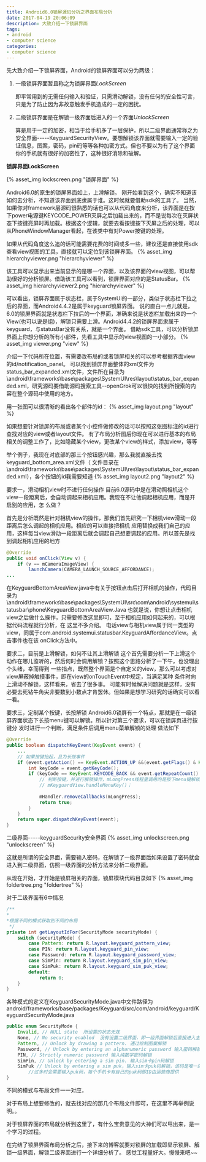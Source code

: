 ```yaml
---
title: Android6.0锁屏源码分析之界面布局分析
date: 2017-04-19 20:06:09
description: 大致介绍一下锁屏界面
tags: 
- android
- computer science
categories: 
- computer science
---
```

先大致介绍一下锁屏界面，Android的锁屏界面可以分为两级：

1. 一级锁屏界面暂且称之为锁屏界面*LockScreen*

    即平常用到的无需任何输入和验证，只需滑动解锁，没有任何的安全性可言，只是为了防止因为非故意触发手机造成的一定的困扰。

2. 二级锁屏界面是在解锁一级界面后进入的一个界面*UnlockScreen*

    算是用于一定的加密，相当于给手机多了一层保护，所以二级界面通常称之为安全界面-----KeyguardSecurityView。要想解锁该界面就需要输入一定的验证信息，图案，密码，pin码等等各种加密方式。但也不要以为有了这个界面你的手机就有很好的加密性了，这种很好消除和破解。

**锁屏界面LockScreen**

{% asset_img lockscreen.png "锁屏界面" %}

Android6.0的原生的锁屏界面如上，上滑解锁。
刚开始看到这个，确实不知道该如何去分析，不知道该界面到底隶属于谁。这时候就要借助sdk的工具了。
当然，如果你对framework层源码很熟悉的话也可以从代码角度来分析，该界面是在按下power电源键KEYCODE_POWER灭屏之后加载出来的，而不是说每次在灭屏状态下按键亮屏时再加载。根据这个逻辑，就要去看按键按下灭屏之后的处理，可以从PhoneWindowManager看起，在该类中有对Power按键的处理。

如果从代码角度这么追的话可能需要花费的时间或多一些，建议还是直接使用sdk查看view视图的工具，直接就可以定位到该锁屏界面。
{% asset_img hierarchyviewer.png "hierarchyviewer" %}

该工具可以显示出来当前显示的是哪一个界面，以及该界面的view视图，可以帮助很好的分析锁屏。借助该工具可以看到，锁屏界面对应的是StatusBar。
{% asset_img hierarchyviewer2.png "hierarchyviewer" %}

可以看出，锁屏界面属于状态栏，属于SystemUi的一部分，类似于状态栏下拉之后的界面，而Android4.4.2是属于keyguard锁屏界面。
说的直白一点儿就是，6.0的锁屏界面就是状态栏下拉后的一个界面，准确来说是状态栏加载出来的一个View(也可以说是组)，解锁只需要上滑。Android4.4.2的锁屏界面隶属于keyguard，与statusBar没有关系，就是一个界面。
借助sdk工具，可以分析锁屏界面上你想分析的所有小部件，先看工具中显示的view视图的一小部分。
{% asset_img viewer.png "view" %}

介绍一下代码所在位置，有需要改布局的或者锁屏相关的可以参考根据界面view的id/notification_panel。
可以找到锁屏界面整体的xml文件为status_bar_expanded.xml文件，文件所在目录为\android\frameworks\base\packages\SystemUI\res\layout\status_bar_expanded.xml，研究源码要借助源码搜索工具--openGrok可以很快的找到所搜索的内容在整个源码中使用的地方。

用一张图可以很清晰的看出各个部件的id：
{% asset_img layout.png "layout" %}

如果想要针对锁屏的布局或者某个小控件做修改的话可以按照这张图标注的id进行查找对应的view或者layout文件。
有了布局分析图后你现在可以进行基本的布局相关的调整工作了，比如隐藏某个view，更改某个view的样式，添加view，等等

举个例子，我现在对底部的那三个按钮感兴趣，那么我就直接去找keyguard_bottom_area.xml文件（
文件目录在\android\frameworks\base\packages\SystemUI\res\layout\status_bar_expanded.xml），各个按钮的id我需要知道
{% asset_img layout2.png "layout2" %}

要求一，滑动相机view时不进行任何操作
目前6.0源码中是在滑动照相机这个view一段距离后，会自动调起来相机应用。我现在不让他调起相机应用，而是开启别的应用，怎
么做？

首先是分析既然是针对相机view的操作，那我们首先研究一下相机view滑动一段距离后怎么调起的相机应用。相应的可以直接把相机
应用替换成我们自己的应用，这样每当view滑动一段距离后就会调起自己想要调起的应用。所以首先是找到调起相机应用的地方

```java
@Override  
public void onClick(View v) {  
    if (v == mCameraImageView) {  
        launchCamera(CAMERA_LAUNCH_SOURCE_AFFORDANCE);  
...
```

在KeyguardBottomAreaView.java中有关于按钮点击后打开相机的操作，代码目录为
\android\frameworks\base\packages\SystemUI\src\com\android\systemui\statusbar\phone\KeyguardBottomAreaView.Java
也就是说，你想让点击相机view之后做什么操作，只需要修改这里即可，至于相机应用如何起来的，可以根据代码流程就行分析，在
这里不多介绍。
电话view与相机view属于同一类型的view，同属于com.android.systemui.statusbar.KeyguardAffordanceView。点击事件也在该
onClick方法中。

要求二，目前是上滑解锁，如何不让其上滑解锁
这个首先需要分析一下上滑这个动作在哪儿监听的，然后何时会调用解锁？按照这个思路分析了一下午，也没理出个头绪，幸而得到
一些指点，既然整个界面是个自定义的view，那么可以考虑对view屏蔽掉触摸事件，即在view的onTouchEvent中规定，当满足某种
条件时向上滑动不解锁，这样看来，省去了很多事。
可能有时候解决问题就是这样，没有必要去死钻牛角尖非要数到小数点才肯罢休。但如果是想学习研究的话确实可以看一看。

要求三，定制某个按键，长按解锁
Android6.0锁屏有一个特点，那就是在一级锁屏界面状态下长按menu键可以解锁。所以针对第三个要求，可以在锁屏页进行按键分
发时进行一个判断，满足条件后调用menu菜单解锁的处理
做法如下

```java
@Override  
public boolean dispatchKeyEvent(KeyEvent event) {  
    ...
    // 如果按键抬起，且为长按事件  
    if (event.getAction() == KeyEvent.ACTION_UP &&(event.getFlags() & KeyEvent.FLAG_LONG_PRESS) == 0) {  
        int keyCode = event.getKeyCode();  
        if (keyCode == KeyEvent.KEYCODE_BACK && event.getRepeatCount() == 0){  
            // 判断按键，并进行解锁操作，mLongPress线程里调用的是按下menu键解锁的方法  
            // mKeyguardView.handleMenuKey()；  
  
            mHandler.removeCallbacks(mLongPress); 
            return true; 
        }
    } 
    return super.dispatchKeyEvent(event); 
}    
```

二级界面-----keyguardSecurity安全界面
{% asset_img unlockscreen.png "unlockscreen" %}

这就是所谓的安全界面，需要输入密码，在解锁了一级界面后如果设置了密码就会进入到二级界面，仿照一级界面的分析方法来分析二级界面。

从现在开始，才开始是锁屏相关的界面，锁屏模块代码目录如下
{% asset_img foldertree.png "foldertree" %}

对于二级界面有6中情况

```java
/** 
* 
*根据不同的模式获取到不同的布局 
 */  
private int getLayoutIdFor(SecurityMode securityMode) {  
    switch (securityMode) {  
        case Pattern: return R.layout.keyguard_pattern_view;  
        case PIN: return R.layout.keyguard_pin_view;  
        case Password: return R.layout.keyguard_password_view;  
        case SimPin: return R.layout.keyguard_sim_pin_view;  
        case SimPuk: return R.layout.keyguard_sim_puk_view;  
        default:  
            return 0;  
    }  
}  
```

各种模式的定义在KeyguardSecurityMode.java中文件路径为android/frameworks/base/packages/Keyguard/src/com/android/keyguard/KeyguardSecurityMode.java

```java
public enum SecurityMode {  
    Invalid, // NULL state  所设置的状态无效  
    None, // No security enabled  没有设置二级界面，即一级界面解锁后直接进入主屏幕  
    Pattern, // Unlock by drawing a pattern. 通过绘制图案解锁  
    Password, // Unlock by entering an alphanumeric password 输入密码解锁，该密码包括字母和数字  
    PIN, // Strictly numeric password 输入纯数字密码解锁  
    SimPin, // Unlock by entering a sim pin. 输入sim卡pin码解锁  
    SimPuk // Unlock by entering a sim puk，输入sim卡puk码解锁，该码是唯一的，当sim卡密码输入pin码错误次数  
        //过多时会需要输入puk码，每个手机卡有自己的puk码即ID由运营商提供  
}
```

不同的模式与布局文件一一对应，

对于布局上想要修改的，就去找对应的那几个布局文件即可，在这里不再举例说明。。

对于锁屏界面的布局就分析到这里了，有什么宝贵意见的大神们可以甩出来，是一个学习的过程。

在完结了锁屏界面布局分析之后，接下来的博客就要对锁屏的加载即显示锁屏、解锁一级界面，解锁二级界面进行一个详细分析了。
感觉工程量好大。慢慢来吧~~